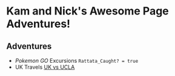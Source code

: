 # Kam and Nick's Awesome Page Adventures!

## **Adventures**
* *Pokemon GO* Excursions
	`Rattata_Caught? = true`
* UK Travels
	[UK vs UCLA](http://espn.go.com/mens-college-basketball/boxscore?gameId=400593228)

	